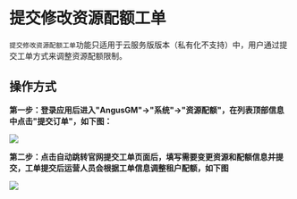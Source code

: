 # 提交修改资源配额工单

`提交修改资源配额工单`功能只适用于云服务版版本（私有化不支持）中，用户通过提交工单方式来调整资源配额限制。

## 操作方式

**第一步：登录应用后进入"AngusGM"->"系统"->"资源配额"，在列表顶部信息中点击"提交订单"，如下图：**

![](https://bj-c1-prod-files.xcan.cloud/storage/pubapi/v1/file/quota-order.png?fid=207887511026925849&fpt=I1ScFaUL3ORB6C4JiTyslpy164jWcPOQ6AGyp2H4)

**第二步：点击自动跳转官网提交工单页面后，填写需要变更资源和配额信息并提交，工单提交后运营人员会根据工单信息调整租户配额，如下图**

![](https://bj-c1-prod-files.xcan.cloud/storage/pubapi/v1/file/quota-orderinfo.png?fid=207887511026925851&fpt=e9Mi9WeORYVGr6EtkusHWDx3BBaNSBYk4Wd4c1kp)

